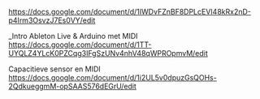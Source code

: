 
https://docs.google.com/document/d/1IWDvFZnBF8DPLcEVI48kRx2nD-p4Irm3OsvzJ7Es0VY/edit

_Intro Ableton Live & Arduino met MIDI
https://docs.google.com/document/d/1TT-UYQLZ4YLcK0PZCqg3IFgSzUNv4nhV48qWPROpmvM/edit

Capacitieve sensor en MIDI
https://docs.google.com/document/d/1i2UL5v0dpuzGsQOHs-2QdkueggmM-opSAAS576dEGrU/edit

